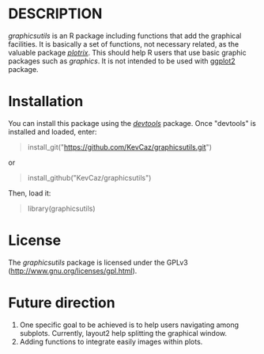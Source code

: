 # DESCRIPTION
*graphicsutils* is an R package including functions that add the graphical facilities. It is basically a set of functions, not necessary related, as the valuable package [*plotrix*](http://cran.r-project.org/web/packages/plotrix/index.html). This should help R users that use basic graphic packages such as *graphics*. It is not intended to be used with [ggplot2](http://cran.r-project.org/web/packages/ggplot2/index.html) package.

# Installation
You can install this package using the [*devtools*](http://cran.r-project.org/web/packages/devtools/index.html) package. Once "devtools" is installed and loaded, enter:

> install_git("https://github.com/KevCaz/graphicsutils.git")

or

> install_github("KevCaz/graphicsutils")

Then, load it:

> library(graphicsutils)

# License
The *graphicsutils* package is licensed under the GPLv3 (http://www.gnu.org/licenses/gpl.html).

# Future direction
1. One specific goal to be achieved is to help users navigating among subplots. Currently, layout2 help splitting the graphical window.   
2. Adding functions to integrate easily images within plots.
